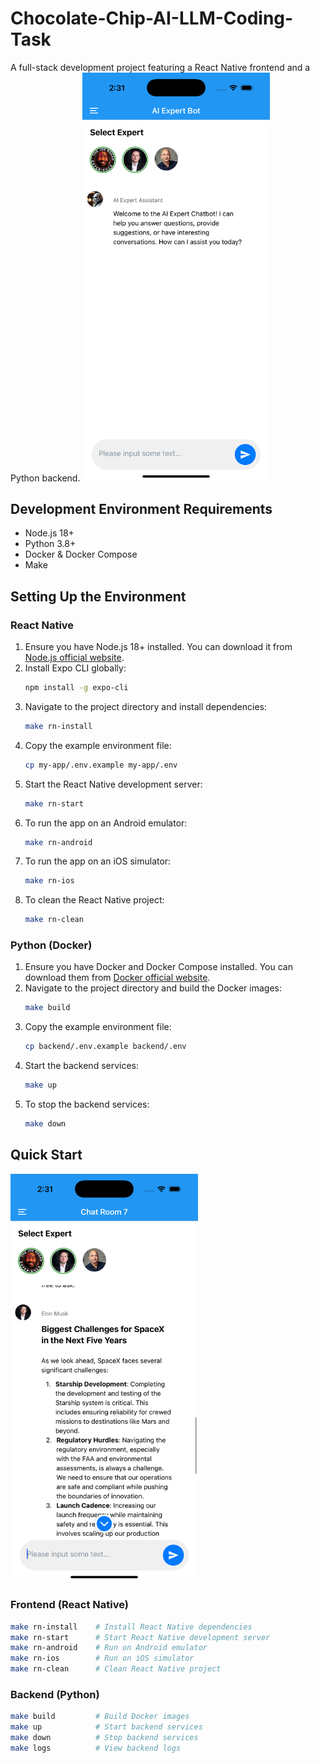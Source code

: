 # Chocolate-Chip-AI-LLM-Coding-Task

A full-stack development project featuring a React Native frontend and a Python backend.
<img src="images/home.png" alt="image1" width="300"/>

## Development Environment Requirements

- Node.js 18+
- Python 3.8+
- Docker & Docker Compose
- Make

## Setting Up the Environment

### React Native

1. Ensure you have Node.js 18+ installed. You can download it from [Node.js official website](https://nodejs.org/).
2. Install Expo CLI globally:
   ```sh
   npm install -g expo-cli
   ```
3. Navigate to the project directory and install dependencies:
   ```sh
   make rn-install
   ```
4. Copy the example environment file:
   ```sh
   cp my-app/.env.example my-app/.env
   ```
5. Start the React Native development server:
   ```sh
   make rn-start
   ```
6. To run the app on an Android emulator:
   ```sh
   make rn-android
   ```
7. To run the app on an iOS simulator:
   ```sh
   make rn-ios
   ```
8. To clean the React Native project:
   ```sh
   make rn-clean
   ```

### Python (Docker)

1. Ensure you have Docker and Docker Compose installed. You can download them from [Docker official website](https://www.docker.com/).
2. Navigate to the project directory and build the Docker images:
   ```sh
   make build
   ```
3. Copy the example environment file:
   ```sh
   cp backend/.env.example backend/.env
   ```
4. Start the backend services:
   ```sh
   make up
   ```
5. To stop the backend services:
   ```sh
   make down
   ```

## Quick Start

<img src="images/ask_question.png" alt="image2" width="300"/>

### Frontend (React Native)

```sh
make rn-install    # Install React Native dependencies
make rn-start      # Start React Native development server
make rn-android    # Run on Android emulator
make rn-ios        # Run on iOS simulator
make rn-clean      # Clean React Native project
```

### Backend (Python)

```sh
make build         # Build Docker images
make up            # Start backend services
make down          # Stop backend services
make logs          # View backend logs
```
